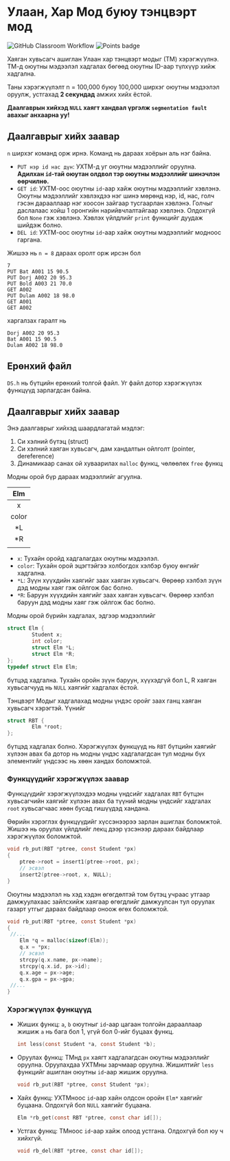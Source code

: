 # Улаан, Хар Мод буюу тэнцвэрт мод
![GitHub Classroom Workflow](../../workflows/GitHub%20Classroom%20Workflow/badge.svg?branch=main) ![Points badge](../../blob/badges/.github/badges/points.svg)

Хаяган хувьсагч ашиглан Улаан хар тэнцвэрт модыг (ТМ) хэрэгжүүлнэ. ТМ-д оюутны мэдээлэл хадгалах бөгөөд оюутны ID-аар түлхүүр хийж хадгална.

Таны хэрэгжүүлэлт n = 100,000 буюу 100,000 ширхэг оюутны мэдээлэл оруулж, устгахад **2 секундад** амжих хийх ёстой.

**Даалгаврын хийхэд `NULL` хаягт хандвал үргэлж `segmentation fault` авахыг анхаарна уу!**

## Даалгаврыг хийх заавар

`n` ширхэг команд орж ирнэ. Команд нь дараах хоёрын аль нэг байна.
  * `PUT нэр id нас дүн`: УХТМ-д уг оюутны мэдээллийг оруулна. **Адилхан `id`-тай оюутан олдвол тэр оюутны мэдээллийг шинэчлэн өөрчилнө.**
  * `GET id`: УХТМ-оос оюутны `id`-аар хайж оюутны мэдээллийг хэвлэнэ. Оюутны мэдээллийг хэвлэхдээ нэг шинэ мөрөнд нэр, id, нас, голч гэсэн дарааллаар нэг хоосон зайгаар тусгаарлан хэвлэнэ. Голчыг даслалаас хойш 1 оронгийн нарийвчлалтайгаар хэвлэнэ. Олдохгүй бол `None` гэж хэвлэнэ. Хэвлэх үйлдлийг `print` функцийг дуудаж шийдэж болно.
  * `DEL id`: УХТМ-оос оюутны `id`-аар хайж оюутны мэдээллийг модноос гаргана.
  
Жишээ нь `n = 8` дараах оролт орж ирсэн бол 
```
7
PUT Bat A001 15 90.5
PUT Dorj A002 20 95.3
PUT Bold A003 21 70.0
GET A002
PUT Dulam A002 18 98.0
GET A001
GET A002
```
харгалзах гаралт нь
```
Dorj A002 20 95.3
Bat A001 15 90.5
Dulam A002 18 98.0
```

## Ерөнхий файл
`DS.h` нь бүтцийн ерөнхий толгой файл. Уг файл дотор хэрэгжүүлэх функцүүд зарлагдсан байна.

## Даалгаврыг хийх заавар

Энэ даалгаврыг хийхэд шаардлагатай мэдлэг:
  1. Си хэлний бүтэц (struct)
  2. Си хэлний хаяган хувьсагч, дам хандалтын ойлголт (pointer, dereference)
  3. Динамикаар санах ой хуваарилах `malloc` функц, чөлөөлөх `free` функц
  
Модны орой бүр дараах мэдээллийг агуулна.

| Elm    |
|:------:|
| x      |
| color  |
| *L     |
| *R     |
|        |

  * `x`: Тухайн оройд хадгалагдах оюутны мэдээлэл.
  * `color`: Тухайн орой эцэгтэйгээ холбогдох хэлбэр буюу өнгийг хадгална.
  * `*L`: Зүүн хүүхдийн хаягийг заах хаяган хувьсагч. Өөрөөр хэлбэл зүүн дэд модны хаяг гэж ойлгож бас болно.
  * `*R`: Баруун хүүхдийн хаягийг заах хаяган хувьсагч. Өөрөөр хэлбэл баруун дэд модны хаяг гэж ойлгож бас болно.

Модны орой бүрийн хадгалах, эдгээр мэдээллийг 
```C
struct Elm {
        Student x;
        int color;
        struct Elm *L;
        struct Elm *R;
};
typedef struct Elm Elm;
```
бүтцэд хадгална. Тухайн оройн зүүн баруун, хүүхэдгүй бол L, R хаяган хувьсагчууд нь `NULL` хаягийг хадгалах ёстой. 

Тэнцвэрт Модыг хадгалахад модны үндэс оройг заах ганц хаяган хувьсагч хэрэгтэй. Үүнийг 
```C
struct RBT {
        Elm *root;
};
```
бүтцэд хадгалах болно. Хэрэгжүүлэх функцүүд нь `RBT` бүтцийн хаягийг хүлээн авах ба дотор нь модны үндэс хадгалагдсан тул модны бүх элементийг үндсээс нь хөөн хандах боломжтой.

### Функцүүдийг хэрэгжүүлэх заавар
Функцүүдийг хэрэгжүүлэхдээ модны үндсийг хадгалах `RBT` бүтцэн хувьсагчийн хаягийг хүлээн авах ба түүний модны үндсийг хадгалах `root` хувьсагчаас хөөн бусад гишүүдэд хандана.

Өөрийн хэрэглэх функцүүдийг хүссэнээрээ зарлан ашиглах боломжтой. Жишээ нь оруулах үйлдлийг лекц дээр үзсэнээр дараах байдлаар хэрэгжүүлэх боломжтой.
```C
void rb_put(RBT *ptree, const Student *px)
{
    ptree->root = insert1(ptree->root, px);
    // эсвэл
    insert2(ptree->root, x, NULL);
}
```

Оюутны мэдээлэл нь хэд хэдэн өгөгдөлтэй том бүтэц учраас утгаар дамжуулахаас зайлсхийж хаягаар өгөгдлийг дамжуулсан тул оруулах газарт утгыг дараах байдлаар оноож өгөх боломжтой.
```C
void rb_put(RBT *ptree, const Student *px) 
{
 //...
    Elm *q = malloc(sizeof(Elm));
    q.x = *px;
	// эсвэл
	strcpy(q.x.name, px->name);
	strcpy(q.x.id, px->id);
	q.x.age = px->age;
	q.x.gpa = px->gpa;
 //...
}
```

### Хэрэгжүүлэх функцүүд

  * Жиших функц: `a`, `b` оюутныг `id`-аар цагаан толгойн дарааллаар жишиж `a` нь бага бол 1, үгүй бол 0-ийг буцаах функц.
    ```C
    int less(const Student *a, const Student *b);
    ```

  * Оруулах функц: ТМнд `px` хаягт хадгалагдсан оюутны мэдээллийг оруулна. Оруулахдаа УХТМны зарчмаар оруулна. Жишилтийг `less` функцийг ашиглан оюутны `id`-аар жишиж оруулна.
    ```C
    void rb_put(RBT *ptree, const Student *px);
    ```

  * Хайх функц: УХТМноос `id`-аар хайн олдсон оройн `Elm*` хаягийг буцаана. Олдохгүй бол `NULL` хаягийг буцаана. 
    ```C
    Elm *rb_get(const RBT *ptree, const char id[]);
    ```
    
  * Устгах функц: ТМноос `id`-аар хайж олоод устгана. Олдохгүй бол юу ч хийхгүй. 
    ```C
    void rb_del(RBT *ptree, const char id[]);
    ```
